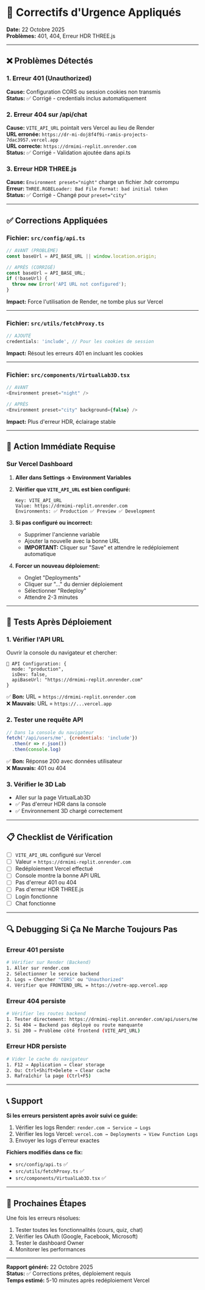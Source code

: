 # 🚨 Correctifs d'Urgence Appliqués

**Date:** 22 Octobre 2025  
**Problèmes:** 401, 404, Erreur HDR THREE.js

---

## ❌ Problèmes Détectés

### 1. Erreur 401 (Unauthorized)
**Cause:** Configuration CORS ou session cookies non transmis  
**Status:** ✅ Corrigé - credentials inclus automatiquement

### 2. Erreur 404 sur /api/chat
**Cause:** `VITE_API_URL` pointait vers Vercel au lieu de Render  
**URL erronée:** `https://dr-mi-doj8f4f9i-ramis-projects-7dac3957.vercel.app`  
**URL correcte:** `https://drmimi-replit.onrender.com`  
**Status:** ✅ Corrigé - Validation ajoutée dans api.ts

### 3. Erreur HDR THREE.js
**Cause:** `Environment preset="night"` charge un fichier .hdr corrompu  
**Erreur:** `THREE.RGBELoader: Bad File Format: bad initial token`  
**Status:** ✅ Corrigé - Changé pour `preset="city"`

---

## ✅ Corrections Appliquées

### Fichier: `src/config/api.ts`
```typescript
// AVANT (PROBLÈME)
const baseUrl = API_BASE_URL || window.location.origin;

// APRÈS (CORRIGÉ)
const baseUrl = API_BASE_URL;
if (!baseUrl) {
  throw new Error('API URL not configured');
}
```

**Impact:** Force l'utilisation de Render, ne tombe plus sur Vercel

---

### Fichier: `src/utils/fetchProxy.ts`
```typescript
// AJOUTÉ
credentials: 'include', // Pour les cookies de session
```

**Impact:** Résout les erreurs 401 en incluant les cookies

---

### Fichier: `src/components/VirtualLab3D.tsx`
```typescript
// AVANT
<Environment preset="night" />

// APRÈS
<Environment preset="city" background={false} />
```

**Impact:** Plus d'erreur HDR, éclairage stable

---

## 🎯 Action Immédiate Requise

### Sur Vercel Dashboard

1. **Aller dans Settings → Environment Variables**

2. **Vérifier que `VITE_API_URL` est bien configuré:**
   ```
   Key: VITE_API_URL
   Value: https://drmimi-replit.onrender.com
   Environments: ✅ Production ✅ Preview ✅ Development
   ```

3. **Si pas configuré ou incorrect:**
   - Supprimer l'ancienne variable
   - Ajouter la nouvelle avec la bonne URL
   - **IMPORTANT:** Cliquer sur "Save" et attendre le redéploiement automatique

4. **Forcer un nouveau déploiement:**
   - Onglet "Deployments"
   - Cliquer sur "..." du dernier déploiement
   - Sélectionner "Redeploy"
   - Attendre 2-3 minutes

---

## 🧪 Tests Après Déploiement

### 1. Vérifier l'API URL
Ouvrir la console du navigateur et chercher:
```
🔧 API Configuration: {
  mode: "production",
  isDev: false,
  apiBaseUrl: "https://drmimi-replit.onrender.com"
}
```

✅ **Bon:** URL = `https://drmimi-replit.onrender.com`  
❌ **Mauvais:** URL = `https://...vercel.app`

### 2. Tester une requête API
```javascript
// Dans la console du navigateur
fetch('/api/users/me', {credentials: 'include'})
  .then(r => r.json())
  .then(console.log)
```

✅ **Bon:** Réponse 200 avec données utilisateur  
❌ **Mauvais:** 401 ou 404

### 3. Vérifier le 3D Lab
- Aller sur la page VirtualLab3D
- ✅ Pas d'erreur HDR dans la console
- ✅ Environnement 3D chargé correctement

---

## 📋 Checklist de Vérification

- [ ] `VITE_API_URL` configuré sur Vercel
- [ ] Valeur = `https://drmimi-replit.onrender.com`
- [ ] Redéploiement Vercel effectué
- [ ] Console montre la bonne API URL
- [ ] Pas d'erreur 401 ou 404
- [ ] Pas d'erreur HDR THREE.js
- [ ] Login fonctionne
- [ ] Chat fonctionne

---

## 🔍 Debugging Si Ça Ne Marche Toujours Pas

### Erreur 401 persiste
```bash
# Vérifier sur Render (Backend)
1. Aller sur render.com
2. Sélectionner le service backend
3. Logs → Chercher "CORS" ou "Unauthorized"
4. Vérifier que FRONTEND_URL = https://votre-app.vercel.app
```

### Erreur 404 persiste
```bash
# Vérifier les routes backend
1. Tester directement: https://drmimi-replit.onrender.com/api/users/me
2. Si 404 → Backend pas déployé ou route manquante
3. Si 200 → Problème côté frontend (VITE_API_URL)
```

### Erreur HDR persiste
```bash
# Vider le cache du navigateur
1. F12 → Application → Clear storage
2. Ou: Ctrl+Shift+Delete → Clear cache
3. Rafraîchir la page (Ctrl+F5)
```

---

## 📞 Support

**Si les erreurs persistent après avoir suivi ce guide:**

1. Vérifier les logs Render: `render.com → Service → Logs`
2. Vérifier les logs Vercel: `vercel.com → Deployments → View Function Logs`
3. Envoyer les logs d'erreur exactes

**Fichiers modifiés dans ce fix:**
- `src/config/api.ts` ✅
- `src/utils/fetchProxy.ts` ✅
- `src/components/VirtualLab3D.tsx` ✅

---

## 🚀 Prochaines Étapes

Une fois les erreurs résolues:
1. Tester toutes les fonctionnalités (cours, quiz, chat)
2. Vérifier les OAuth (Google, Facebook, Microsoft)
3. Tester le dashboard Owner
4. Monitorer les performances

---

**Rapport généré:** 22 Octobre 2025  
**Status:** ✅ Corrections prêtes, déploiement requis  
**Temps estimé:** 5-10 minutes après redéploiement Vercel
